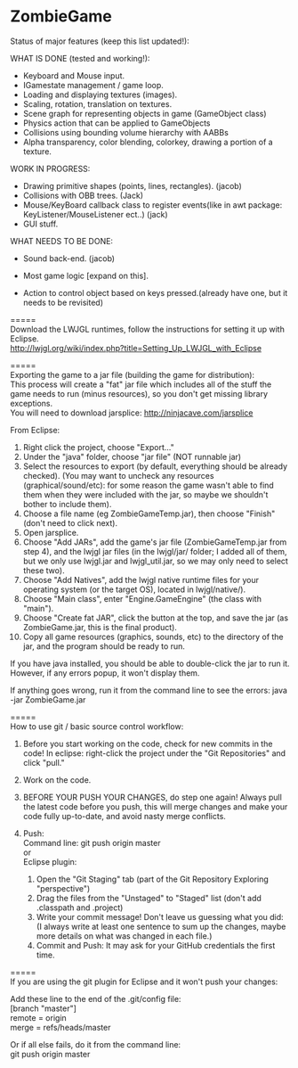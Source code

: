ZombieGame
==========
Status of major features (keep this list updated!):

WHAT IS DONE (tested and working!):  
* Keyboard and Mouse input.  
* IGamestate management / game loop.  
* Loading and displaying textures (images).  
* Scaling, rotation, translation on textures.  
* Scene graph for representing objects in game (GameObject class)  
* Physics action that can be applied to GameObjects  
* Collisions using bounding volume hierarchy with AABBs   
* Alpha transparency, color blending, colorkey, drawing a portion of a texture.  

WORK IN PROGRESS:  
* Drawing primitive shapes (points, lines, rectangles). (jacob)  
* Collisions with OBB trees. (Jack)  
* Mouse/KeyBoard callback class to register events(like in awt package:   KeyListener/MouseListener ect..) (jack)  
* GUI stuff.

WHAT NEEDS TO BE DONE:  
* Sound back-end. (jacob)  
* Most game logic [expand on this].  
  
* Action to control object based on keys pressed.(already have one, but it needs to be revisited)  

=====  
Download the LWJGL runtimes, follow the instructions for setting it up with Eclipse.  
http://lwjgl.org/wiki/index.php?title=Setting_Up_LWJGL_with_Eclipse

=====  
Exporting the game to a jar file (building the game for distribution):  
This process will create a "fat" jar file which includes all of the stuff the game needs to run (minus resources), so you don't get missing library exceptions.   
You will need to download jarsplice: http://ninjacave.com/jarsplice  

From Eclipse:  
1) Right click the project, choose "Export..."  
2) Under the "java" folder, choose "jar file" (NOT runnable jar)  
3) Select the resources to export (by default, everything should be already checked). (You may want to uncheck any resources (graphical/sound/etc): for some reason the game wasn't able to find them when they were included with the jar, so maybe we shouldn't bother to include them).  
4) Choose a file name (eg ZombieGameTemp.jar), then choose "Finish" (don't need to click next).  
5) Open jarsplice.  
6) Choose "Add JARs", add the game's jar file (ZombieGameTemp.jar from step 4), and the lwjgl jar files (in the lwjgl/jar/ folder; I added all of them, but we only use lwjgl.jar and lwjgl_util.jar, so we may only need to select these two).  
7) Choose "Add Natives", add the lwjgl native runtime files for your operating system (or the target OS), located in lwjgl/native/<OS>).  
8) Choose "Main class", enter "Engine.GameEngine" (the class with "main").  
9) Choose "Create fat JAR", click the button at the top, and save the jar (as ZombieGame.jar, this is the final product).  
10) Copy all game resources (graphics, sounds, etc) to the directory of the jar, and the program should be ready to run.  

If you have java installed, you should be able to double-click the jar to run it. However, if any errors popup, it won't display them.

If anything goes wrong, run it from the command line to see the errors:
java -jar ZombieGame.jar

=====  
How to use git / basic source control workflow:

1) Before you start working on the code, check for new commits in the code!
In eclipse: right-click the project under the "Git Repositories" and click "pull."
	
2) Work on the code.

3) BEFORE YOUR PUSH YOUR CHANGES, do step one again! Always pull the latest code before you push, this will merge changes and make your code fully up-to-date, and avoid nasty merge conflicts.
	
4) Push:  
Command line: git push origin master  
or  
Eclipse plugin:   
	1. Open the "Git Staging" tab (part of the Git Repository Exploring "perspective")  
	2. Drag the files from the "Unstaged" to "Staged" list (don't add .classpath and .project)  
	3. Write your commit message! Don't leave us guessing what you did: (I always write at least one sentence to sum up the changes, maybe more details on what was changed in each file.)  
	4. Commit and Push: It may ask for your GitHub credentials the first time.  

=====  
If you are using the git plugin for Eclipse and it won't push your changes:

Add these line to the end of the .git/config file:  
	[branch "master"]  
    	remote = origin  
    	merge = refs/heads/master	  

Or if all else fails, do it from the command line:   
		git push origin master
			
